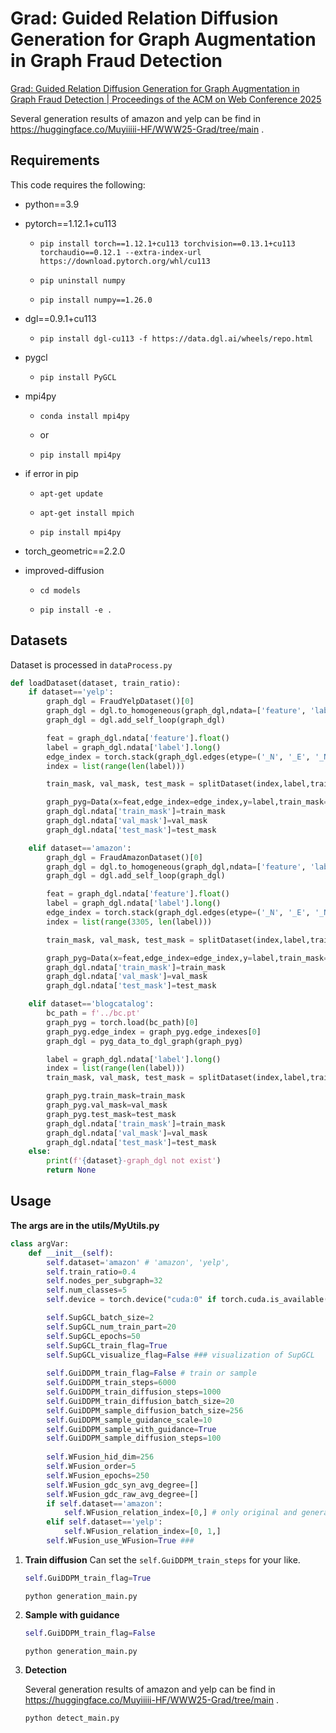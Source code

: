# Grad: Guided Relation Diffusion Generation for Graph Augmentation in Graph Fraud Detection

[Grad: Guided Relation Diffusion Generation for Graph Augmentation in Graph Fraud Detection | Proceedings of the ACM on Web Conference 2025](https://dl.acm.org/doi/abs/10.1145/3696410.3714520)



Several generation results of amazon and yelp can be find in https://huggingface.co/Muyiiiii-HF/WWW25-Grad/tree/main .



## Requirements

This code requires the following:

- python==3.9

- pytorch==1.12.1+cu113

  - ```
    pip install torch==1.12.1+cu113 torchvision==0.13.1+cu113 torchaudio==0.12.1 --extra-index-url https://download.pytorch.org/whl/cu113
    ```

  - ```
    pip uninstall numpy
    ```

  - ```
    pip install numpy==1.26.0
    ```

- dgl==0.9.1+cu113

  - ```
    pip install dgl-cu113 -f https://data.dgl.ai/wheels/repo.html
    ```

- pygcl

  - ```
    pip install PyGCL
    ```

- mpi4py

  - ```
    conda install mpi4py
    ```

  - or

  - ```
    pip install mpi4py
    ```

- if error in pip

  - ```
    apt-get update
    ```

  - ```
    apt-get install mpich
    ```

  - ```
    pip install mpi4py
    ```

- torch_geometric==2.2.0

- improved-diffusion

  - ```
    cd models
    ```

  - ```
    pip install -e .
    ```

## Datasets

Dataset is processed in `dataProcess.py`

```python
def loadDataset(dataset, train_ratio):
    if dataset=='yelp':
        graph_dgl = FraudYelpDataset()[0]
        graph_dgl = dgl.to_homogeneous(graph_dgl,ndata=['feature', 'label', 'train_mask', 'val_mask', 'test_mask'])
        graph_dgl = dgl.add_self_loop(graph_dgl)

        feat = graph_dgl.ndata['feature'].float()
        label = graph_dgl.ndata['label'].long()
        edge_index = torch.stack(graph_dgl.edges(etype=('_N', '_E', '_N')))
        index = list(range(len(label)))

        train_mask, val_mask, test_mask = splitDataset(index,label,train_ratio)

        graph_pyg=Data(x=feat,edge_index=edge_index,y=label,train_mask=train_mask,val_mask=val_mask,test_mask=test_mask)
        graph_dgl.ndata['train_mask']=train_mask
        graph_dgl.ndata['val_mask']=val_mask
        graph_dgl.ndata['test_mask']=test_mask

    elif dataset=='amazon':
        graph_dgl = FraudAmazonDataset()[0]
        graph_dgl = dgl.to_homogeneous(graph_dgl,ndata=['feature', 'label', 'train_mask', 'val_mask', 'test_mask'])
        graph_dgl = dgl.add_self_loop(graph_dgl)

        feat = graph_dgl.ndata['feature'].float()
        label = graph_dgl.ndata['label'].long()
        edge_index = torch.stack(graph_dgl.edges(etype=('_N', '_E', '_N')))
        index = list(range(3305, len(label)))

        train_mask, val_mask, test_mask = splitDataset(index,label,train_ratio)

        graph_pyg=Data(x=feat,edge_index=edge_index,y=label,train_mask=train_mask,val_mask=val_mask,test_mask=test_mask)
        graph_dgl.ndata['train_mask']=train_mask
        graph_dgl.ndata['val_mask']=val_mask
        graph_dgl.ndata['test_mask']=test_mask

    elif dataset=='blogcatalog':
        bc_path = f'../bc.pt'
        graph_pyg = torch.load(bc_path)[0]
        graph_pyg.edge_index = graph_pyg.edge_indexes[0]
        graph_dgl = pyg_data_to_dgl_graph(graph_pyg)

        label = graph_dgl.ndata['label'].long()
        index = list(range(len(label)))
        train_mask, val_mask, test_mask = splitDataset(index,label,train_ratio)

        graph_pyg.train_mask=train_mask
        graph_pyg.val_mask=val_mask
        graph_pyg.test_mask=test_mask
        graph_dgl.ndata['train_mask']=train_mask
        graph_dgl.ndata['val_mask']=val_mask
        graph_dgl.ndata['test_mask']=test_mask
    else:
        print(f'{dataset}-graph_dgl not exist')
        return None
```

## Usage

**The args are in the utils/MyUtils.py**

```python
class argVar:
    def __init__(self):
        self.dataset='amazon' # 'amazon', 'yelp',
        self.train_ratio=0.4
        self.nodes_per_subgraph=32
        self.num_classes=5
        self.device = torch.device("cuda:0" if torch.cuda.is_available() else "cpu")

        self.SupGCL_batch_size=2
        self.SupGCL_num_train_part=20
        self.SupGCL_epochs=50
        self.SupGCL_train_flag=True
        self.SupGCL_visualize_flag=False ### visualization of SupGCL
  
        self.GuiDDPM_train_flag=False # train or sample
        self.GuiDDPM_train_steps=6000 
        self.GuiDDPM_train_diffusion_steps=1000
        self.GuiDDPM_train_diffusion_batch_size=20
        self.GuiDDPM_sample_diffusion_batch_size=256
        self.GuiDDPM_sample_guidance_scale=10
        self.GuiDDPM_sample_with_guidance=True 
        self.GuiDDPM_sample_diffusion_steps=100
  
        self.WFusion_hid_dim=256
        self.WFusion_order=5
        self.WFusion_epochs=250
        self.WFusion_gdc_syn_avg_degree=[]
        self.WFusion_gdc_raw_avg_degree=[]
        if self.dataset=='amazon':
            self.WFusion_relation_index=[0,] # only original and generated relations, no gdc
        elif self.dataset=='yelp':
            self.WFusion_relation_index=[0, 1,]
        self.WFusion_use_WFusion=True ###
```

1. **Train diffusion**
   Can set the `self.GuiDDPM_train_steps` for your like.

   ```python
   self.GuiDDPM_train_flag=True
   ```

   ```
   python generation_main.py
   ```

2. **Sample with guidance**

   ```python
   self.GuiDDPM_train_flag=False
   ```

   ```
   python generation_main.py
   ```

3. **Detection**

   Several generation results of amazon and yelp can be find in https://huggingface.co/Muyiiiii-HF/WWW25-Grad/tree/main .

   ```
   python detect_main.py
   ```
